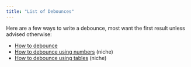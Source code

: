 ```yaml
---
title: "List of Debounces"
---
```


Here are a few ways to write a debounce, most want the first result unless advised otherwise:

-   [How to debounce](https://create.roblox.com/docs/scripting/debounce)
-   [How to debounce using numbers](https://github.com/cyrus01337/snippets/blob/luau/Debounces/Numerical.lua) (niche)
-   [How to debounce using tables](https://github.com/cyrus01337/snippets/blob/luau/Debounces/Table.lua) (niche)

